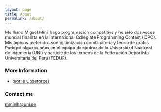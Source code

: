 ```yaml
---
layout: page
title: About
permalink: /about/
---
```


Me llamo Miguel Miní, hago programación competitiva y he sido dos veces mundial finalista en la 
International Collegiate Programming Contest (ICPC). Mis tópicos preferidos son optimización combinatoria
y teoría de grafos. Paricipé algunos años en el equipo de ajedrez de la Universidad Nacional de 
Ingeniería (UNI) y particié de los torneos de la Federación Deportista Universitaria del Perú (FEDUP).

### More Information

- [profile Codeforces](https://codeforces.com/profile/Bashca)

### Contact me

[mminih@uni.pe](mailto:mminih@uni.pe)